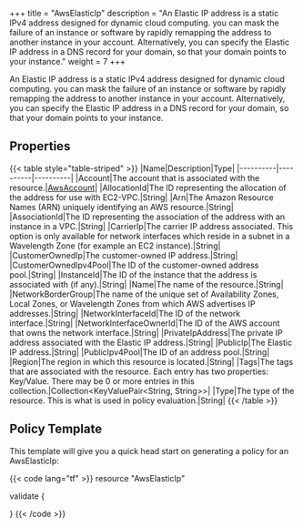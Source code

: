 +++
title = "AwsElasticIp"
description = "An Elastic IP address is a static IPv4 address designed for dynamic cloud computing. you can mask the failure of an instance or software by rapidly remapping the address to another instance in your account. Alternatively, you can specify the Elastic IP address in a DNS record for your domain, so that your domain points to your instance."
weight = 7
+++

An Elastic IP address is a static IPv4 address designed for dynamic cloud computing. you can mask the failure of an instance or software by rapidly remapping the address to another instance in your account. Alternatively, you can specify the Elastic IP address in a DNS record for your domain, so that your domain points to your instance.

## Properties
{{< table style="table-striped" >}}
|Name|Description|Type|
|----------|----------|----------|
|Account|The account that is associated with the resource.|[AwsAccount](/docs/aws/resources/awsaccount/)|
|AllocationId|The ID representing the allocation of the address for use with EC2-VPC.|String|
|Arn|The Amazon Resource Names (ARN) uniquely identifying an AWS resource.|String|
|AssociationId|The ID representing the association of the address with an instance in a VPC.|String|
|CarrierIp|The carrier IP address associated. This option is only available for network interfaces which reside in a subnet in a Wavelength Zone (for example an EC2 instance).|String|
|CustomerOwnedIp|The customer-owned IP address.|String|
|CustomerOwnedIpv4Pool|The ID of the customer-owned address pool.|String|
|InstanceId|The ID of the instance that the address is associated with (if any).|String|
|Name|The name of the resource.|String|
|NetworkBorderGroup|The name of the unique set of Availability Zones, Local Zones, or Wavelength Zones from which AWS advertises IP addresses.|String|
|NetworkInterfaceId|The ID of the network interface.|String|
|NetworkInterfaceOwnerId|The ID of the AWS account that owns the network interface.|String|
|PrivateIpAddress|The private IP address associated with the Elastic IP address.|String|
|PublicIp|The Elastic IP address.|String|
|PublicIpv4Pool|The ID of an address pool.|String|
|Region|The region in which this resource is located.|String|
|Tags|The tags that are associated with the resource. Each entry has two properties: Key/Value. There may be 0 or more entries in this collection.|Collection\<KeyValuePair<String, String>>|
|Type|The type of the resource. This is what is used in policy evaluation.|String|
{{< /table >}}

## Policy Template
This template will give you a quick head start on generating a policy for an AwsElasticIp:

{{< code lang="tf" >}}
resource "AwsElasticIp"

validate {

}
{{< /code >}}
